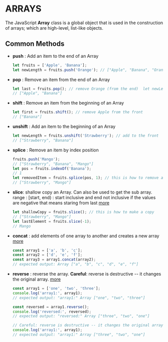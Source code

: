 # ARRAYS

The JavaScript **Array** class is a global object that is used in the construction of arrays; which are high-level, list-like objects.

## Common Methods

- **push** : Add an item to the end of an Array

  ```javascript
  let fruits = ['Apple', 'Banana'];
  let newLength = fruits.push('Orange'); // ["Apple", "Banana", "Orange"]
  ```

- **pop** : Remove an item from the end of an Array

  ```javascript
  let last = fruits.pop(); // remove Orange (from the end)  let newLength = fruits.push('Orange');
  // ["Apple", "Banana"]
  ```

- **shift** : Remove an item from the beginning of an Array

  ```javascript
  let first = fruits.shift(); // remove Apple from the front
  // ["Banana"]
  ```

- **unshift** : Add an item to the beginning of an Array

  ```javascript
  let newLength = fruits.unshift('Strawberry'); // add to the front
  // ["Strawberry", "Banana"]
  ```

- **splice** : Remove an item by index position

  ```javascript
  fruits.push('Mango');
  // ["Strawberry", "Banana", "Mango"]
  let pos = fruits.indexOf('Banana');
  // 1
  let removedItem = fruits.splice(pos, 1); // this is how to remove an item
  // ["Strawberry", "Mango"]
  ```

- **slice**: shallow copy an Array. Can also be used to get the sub array.
  range : [start, end) : start inclusive and end not inclusive
  if the values are negative that means staring from last
  [more](https://developer.mozilla.org/en-US/docs/Web/JavaScript/Reference/Global_Objects/Array/slice)

  ```javascript
  let shallowCopy = fruits.slice(); // this is how to make a copy
  // ["Strawberry", "Mango"]
  let lastElement = fruits.slice(-1);
  // Mango
  ```

- **concat** : add elements of one array to another and creates a new array [more](https://developer.mozilla.org/en-US/docs/Web/JavaScript/Reference/Global_Objects/Array/concat)
  ```javascript
  const array1 = ['a', 'b', 'c'];
  const array2 = ['d', 'e', 'f'];
  const array3 = array1.concat(array2);
  // expected output: Array ["a", "b", "c", "d", "e", "f"]
  ```
- **reverse** : reverse the array. **Careful**: reverse is destructive -- it changes the original array. [more](https://developer.mozilla.org/en-US/docs/Web/JavaScript/Reference/Global_Objects/Array/reverse)

  ```javascript
  const array1 = ['one', 'two', 'three'];
  console.log('array1:', array1);
  // expected output: "array1:" Array ["one", "two", "three"]

  const reversed = array1.reverse();
  console.log('reversed:', reversed);
  // expected output: "reversed:" Array ["three", "two", "one"]

  // Careful: reverse is destructive -- it changes the original array.
  console.log('array1:', array1);
  // expected output: "array1:" Array ["three", "two", "one"]
  ```
